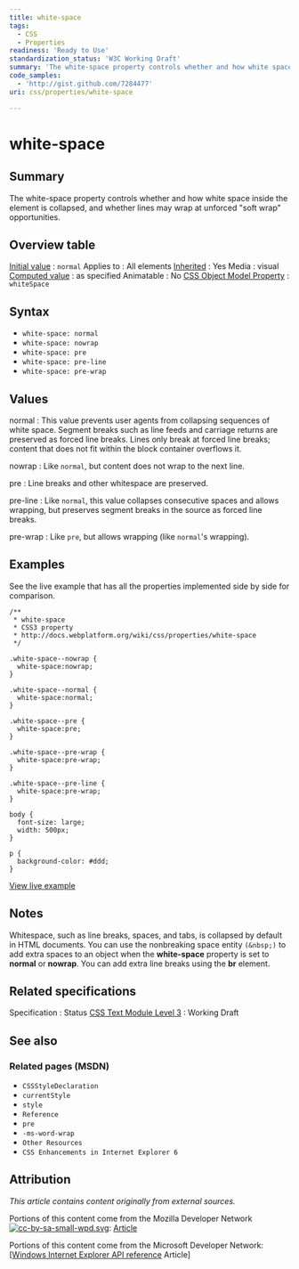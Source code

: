 ```yaml
---
title: white-space
tags:
  - CSS
  - Properties
readiness: 'Ready to Use'
standardization_status: 'W3C Working Draft'
summary: 'The white-space property controls whether and how white space inside the element is collapsed, and whether lines may wrap at unforced "soft wrap" opportunities.'
code_samples:
  - 'http://gist.github.com/7284477'
uri: css/properties/white-space

---
```

# white-space

## Summary

The white-space property controls whether and how white space inside the element is collapsed, and whether lines may wrap at unforced "soft wrap" opportunities.

## Overview table

[Initial value](/css/concepts/initial_value)
:   `normal`
Applies to
:   All elements
[Inherited](/css/concepts/inherited)
:   Yes
Media
:   visual
[Computed value](/css/concepts/computed_value)
:   as specified
Animatable
:   No
[CSS Object Model Property](/css/concepts/cssom)
:   `whiteSpace`

## Syntax

-   `white-space: normal`
-   `white-space: nowrap`
-   `white-space: pre`
-   `white-space: pre-line`
-   `white-space: pre-wrap`

## Values

normal
:   This value prevents user agents from collapsing sequences of white space. Segment breaks such as line feeds and carriage returns are preserved as forced line breaks. Lines only break at forced line breaks; content that does not fit within the block container overflows it.

nowrap
:   Like `normal`, but content does not wrap to the next line.

pre
:   Line breaks and other whitespace are preserved.

pre-line
:   Like `normal`, this value collapses consecutive spaces and allows wrapping, but preserves segment breaks in the source as forced line breaks.

pre-wrap
:   Like `pre`, but allows wrapping (like `normal`'s wrapping).

## Examples

See the live example that has all the properties implemented side by side for comparison.

``` {.css}
/**
 * white-space
 * CSS3 property
 * http://docs.webplatform.org/wiki/css/properties/white-space
 */

.white-space--nowrap {
  white-space:nowrap;
}

.white-space--normal {
  white-space:normal;
}

.white-space--pre {
  white-space:pre;
}

.white-space--pre-wrap {
  white-space:pre-wrap;
}

.white-space--pre-line {
  white-space:pre-wrap;
}

body {
  font-size: large;
  width: 500px;
}

p {
  background-color: #ddd;
}
```

[View live example](http://code.webplatform.org/gist/7284477)

## Notes

Whitespace, such as line breaks, spaces, and tabs, is collapsed by default in HTML documents. You can use the nonbreaking space entity `(&nbsp;)` to add extra spaces to an object when the **white-space** property is set to **normal** or **nowrap**. You can add extra line breaks using the **br** element.

## Related specifications

Specification
:   Status
[CSS Text Module Level 3](http://www.w3.org/TR/css3-text/#white-space-property)
:   Working Draft

## See also

### Related pages (MSDN)

-   `CSSStyleDeclaration`
-   `currentStyle`
-   `style`
-   `Reference`
-   `pre`
-   `-ms-word-wrap`
-   `Other Resources`
-   `CSS Enhancements in Internet Explorer 6`

## Attribution

*This article contains content originally from external sources.*

Portions of this content come from the Mozilla Developer Network [![cc-by-sa-small-wpd.svg](/assets/thumb/8/8c/cc-by-sa-small-wpd.svg/120px-cc-by-sa-small-wpd.svg.png)](http://creativecommons.org/licenses/by-sa/3.0/us/): [Article](https://developer.mozilla.org/en-US/docs/Web/CSS/white-space)

Portions of this content come from the Microsoft Developer Network: [[Windows Internet Explorer API reference](http://msdn.microsoft.com/en-us/library/ie/hh828809%28v=vs.85%29.aspx) Article]

